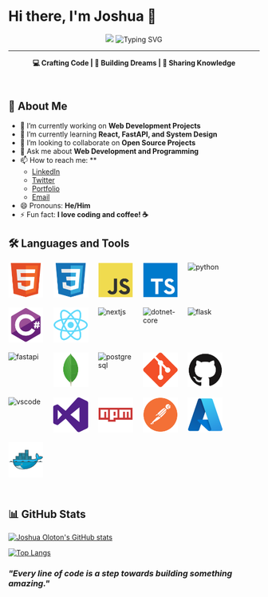 
# Hi there, I'm Joshua 👋

<div align="center">
  <!-- <img src="https://media.giphy.com/media/QssGEmpkyEOhBCb7e1/giphy.gif" width="200" /> -->

  <!-- Coding/Developer themed GIFs -->
  <img src="https://media.giphy.com/media/qgQUggAC3Pfv687qPC/giphy.gif" width="200" />

  <!-- Developer workspace -->
  <!-- <img src="https://media.giphy.com/media/SWoSkN6DxTszqIKEqv/giphy.gif" width="200" /> -->

  <img src="https://readme-typing-svg.herokuapp.com?font=Fira+Code&size=22&pause=1000&color=00D4AA&center=true&vCenter=true&width=600&lines=Full+Stack+Developer;Open+Source+Contributor;Mobile+Developer;Building+Amazing+Web+Experiences;Always+Learning+New+Technologies" alt="Typing SVG" />
</div>

---

<div align="center">
  
  **💻 Crafting Code | 🚀 Building Dreams | 📝 Sharing Knowledge**
</div>

<br />

## 🚀 About Me
- 🔭 I’m currently working on **Web Development Projects**
- 🌱 I’m currently learning **React, FastAPI, and System Design**
- 👯 I’m looking to collaborate on **Open Source Projects**
- 💬 Ask me about **Web Development and Programming**
- 📫 How to reach me: **
  - [LinkedIn](https://www.linkedin.com/in/joshuaoloton/)
  - [Twitter](https://twitter.com/JoshuaOloton)
  - [Portfolio](https://joshuaoloton.github.io/)
  - [Email](mailto:olotonjoshua23@gmail.com)
- 😄 Pronouns: **He/Him**
- ⚡ Fun fact: **I love coding and coffee! ☕**


## 🛠️ Languages and Tools
<div style="display: flex; flex-wrap: wrap; gap: 20px; align-items: center; margin-bottom: 60px;"> 
  <img src="https://raw.githubusercontent.com/devicons/devicon/master/icons/html5/html5-original.svg" alt="html5" width="70" height="70"/>
  <img src="https://raw.githubusercontent.com/devicons/devicon/master/icons/css3/css3-original.svg" alt="css3" width="70" height="70"/>
  <img src="https://raw.githubusercontent.com/devicons/devicon/master/icons/javascript/javascript-original.svg" alt="javascript" width="70" height="70"/>
  <img src="https://raw.githubusercontent.com/devicons/devicon/master/icons/typescript/typescript-original.svg" alt="typescript" width="70" height="70"/>
  <img src="https://cdn.jsdelivr.net/gh/devicons/devicon@latest/icons/python/python-original.svg" alt="python" width="70" height="70" />
  <img src="https://raw.githubusercontent.com/devicons/devicon/master/icons/csharp/csharp-original.svg" alt="csharp" width="70" height="70"/>
  <img src="https://raw.githubusercontent.com/devicons/devicon/master/icons/react/react-original.svg" alt="react" width="70" height="70"/>
  <img src="https://cdn.jsdelivr.net/gh/devicons/devicon@latest/icons/nextjs/nextjs-original.svg" alt="nextjs" width="70" height="70" />
  <img src="https://cdn.jsdelivr.net/gh/devicons/devicon@latest/icons/dotnetcore/dotnetcore-original.svg" alt="dotnet-core" width="70" height="70" />
  <img src="https://cdn.jsdelivr.net/gh/devicons/devicon@latest/icons/flask/flask-original.svg" alt="flask" width="70" height="70" />    
  <img src="https://cdn.jsdelivr.net/gh/devicons/devicon@latest/icons/fastapi/fastapi-original.svg" alt="fastapi" width="70" height="70" />           
  <img src="https://raw.githubusercontent.com/devicons/devicon/master/icons/mongodb/mongodb-original.svg" alt="mongodb" width="70" height="70"/>
  <img src="https://cdn.jsdelivr.net/gh/devicons/devicon@latest/icons/postgresql/postgresql-original-wordmark.svg" alt="postgresql" width="70" height="70" />
  <img src="https://raw.githubusercontent.com/devicons/devicon/master/icons/git/git-original.svg" alt="git" width="70" height="70"/>
  <img src="https://raw.githubusercontent.com/devicons/devicon/master/icons/github/github-original.svg" alt="github" width="70" height="70"/>
  <img src="https://cdn.jsdelivr.net/gh/devicons/devicon@latest/icons/vscode/vscode-original.svg" alt="vscode" width="70" height="70" />
  <img src="https://raw.githubusercontent.com/devicons/devicon/master/icons/visualstudio/visualstudio-plain.svg" alt="visualstudio" width="70" height="70"/>
  <img src="https://raw.githubusercontent.com/devicons/devicon/master/icons/npm/npm-original-wordmark.svg" alt="npm" width="70" height="70"/>
  <img src="https://raw.githubusercontent.com/devicons/devicon/master/icons/postman/postman-original.svg" alt="postman" width="70" height="70"/>
  <img src="https://raw.githubusercontent.com/devicons/devicon/master/icons/azure/azure-original.svg" alt="azure" width="70" height="70"/>
  <img src="https://raw.githubusercontent.com/devicons/devicon/master/icons/docker/docker-original.svg" alt="docker" width="70" height="70"/>

</div>

## 📊 GitHub Stats
<div align="left">

  [![Joshua Oloton's GitHub stats](https://github-readme-stats.vercel.app/api?username=JoshuaOloton&hide=stars&show=reviews,prs_merged&show_icons=true&theme=cobalt)](https://github.com/anuraghazra/github-readme-stats)
  
  
  <!-- Most used languages -->
  
  [![Top Langs](https://github-readme-stats.vercel.app/api/top-langs/?username=JoshuaOloton&layout=compact&theme=cobalt)](https://github.com/anuraghazra/github-readme-stats)
</div>

### *"Every line of code is a step towards building something amazing."*

<!--
**JoshuaOloton/JoshuaOloton** is a ✨ _special_ ✨ repository because its `README.md` (this file) appears on your GitHub profile.

Here are some ideas to get you started:

- 🔭 I’m currently working on ...
- 🌱 I’m currently learning ...
- 👯 I’m looking to collaborate on ...
- 🤔 I’m looking for help with ...
- 💬 Ask me about ...
- 📫 How to reach me: ...
- 😄 Pronouns: ...
- ⚡ Fun fact: ...
-->
